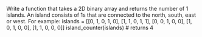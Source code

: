 Write a function that takes a 2D binary array and returns the number of 1 islands. An island consists of 1s that are connected to the north, south, east or west. For example:
islands = [[0, 1, 0, 1, 0],
           [1, 1, 0, 1, 1],
           [0, 0, 1, 0, 0],
           [1, 0, 1, 0, 0],
           [1, 1, 0, 0, 0]]
island_counter(islands) # returns 4